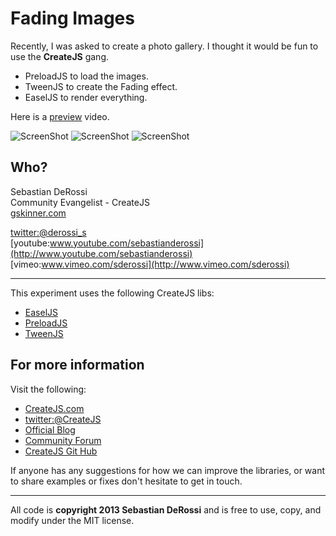 Fading Images
=========

Recently, I was asked to create a photo gallery. I thought it would be fun to use the **CreateJS** gang.<br> 
<ul>
<li>PreloadJS to load the images.  </li>
<li>TweenJS to create the Fading effect. </li>
<li>EaselJS to render everything.</li>
</ul>

Here is a [preview](http://youtu.be/DWE_XGrCiwo) video. <br/>

![ScreenShot](https://raw.github.com/sebastianderossi/amusement/master/FadingImage/FadingImages1.png) 
![ScreenShot](https://raw.github.com/sebastianderossi/amusement/master/FadingImage/FadingImages2.png)
![ScreenShot](https://raw.github.com/sebastianderossi/amusement/master/FadingImage/FadingImages3.png) 

Who?
----------------
Sebastian DeRossi<br/>
Community Evangelist - CreateJS<br/>
<a href="mailto:sebastian@gskinner.com">gskinner.com</a>     

[twitter:@derossi_s](http://www.twitter.com/derossi_s) <br/>
[youtube:www.youtube.com/sebastianderossi](http://www.youtube.com/sebastianderossi)<br/>
[vimeo:www.vimeo.com/sderossi](http://www.vimeo.com/sderossi)  

----------------
This experiment uses the following CreateJS libs: 

- [EaselJS](https://github.com/CreateJS/EaselJS)
- [PreloadJS](https://github.com/CreateJS/PreloadJS) 
- [TweenJS](https://github.com/CreateJS/TweenJS)

For more information
---------------------
Visit the following:  

- [CreateJS.com](http://www.createjs.com)   
- [twitter:@CreateJS](http://www.twitter.com/CreateJS) 
- [Official Blog](http://www.blog.createjs.com)
- [Community Forum](http://www.community.createjs.com)
- [CreateJS Git Hub](https://github.com/CreateJS)  

If anyone has any suggestions for how we can improve the libraries, or want to share examples or fixes don't hesitate to get in touch.<br/>      

--------------------------
All code is <b>copyright 2013 Sebastian DeRossi</b> and is free to use, copy, and modify under the MIT license.

